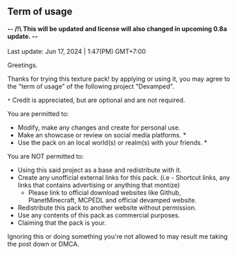 ## Term of usage
**-- /!\ This will be updated and license will also changed in upcoming 0.8a update. --**<br><br>
Last update: Jun 17, 2024 | 1:47(PM) GMT+7:00

Greetings.

Thanks for trying this texture pack! by applying
or using it, you may agree to the "term of usage"
of the following project "Devamped".

`*` Credit is appreciated, but are optional and are not required.

You are permitted to:
- Modify, make any changes and create for personal use.
- Make an showcase or review on social media platforms. *
- Use the pack on an local world(s) or realm(s) with
  your friends. *
  
You are NOT permitted to:
- Using this said project as a base and redistribute with it.
- Create any unofficial external links for this pack.
  (i.e - Shortcut links, any links that contains
  advertising or anything that montize)
    - Please link to official download websites like Github,
      PlanetMinecraft, MCPEDL and official devamped website.
- Redistribute this pack to another website without
  permission.
- Use any contents of this pack as commercial purposes.
- Claiming that the pack is your.

Ignoring this or doing something you're not allowed to
may result me taking the post down or DMCA.